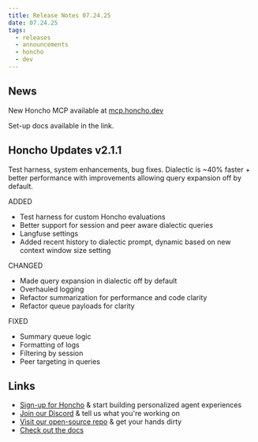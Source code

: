 ```yaml
---
title: Release Notes 07.24.25
date: 07.24.25
tags:
  - releases
  - announcements
  - honcho
  - dev
---
```

## News

New Honcho MCP available at [mcp.honcho.dev](https://mcp.honcho.dev)

Set-up docs available in the link. 

## Honcho Updates v2.1.1

Test harness, system enhancements, bug fixes. Dialectic is ~40% faster + better performance with improvements allowing query expansion off by default.

ADDED

- Test harness for custom Honcho evaluations
- Better support for session and peer aware dialectic queries
- Langfuse settings
- Added recent history to dialectic prompt, dynamic based on new context window size setting

CHANGED

- Made query expansion in dialectic off by default
- Overhauled logging
- Refactor summarization for performance and code clarity
- Refactor queue payloads for clarity

FIXED

- Summary queue logic
- Formatting of logs
- Filtering by session
- Peer targeting in queries


## Links

- [Sign-up for Honcho](https://app.honcho.dev/) & start building personalized agent experiences
- [Join our Discord](https://discord.gg/honcho) & tell us what you're working on
- [Visit our open-source repo](https://github.com/plastic-labs/honcho) & get your hands dirty
- [Check out the docs](https://docs.honcho.dev)